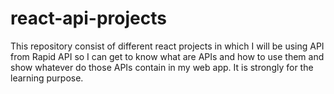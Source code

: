# react-api-projects
This repository consist of different react projects in which I will be using API from Rapid API so I can get to know what are APIs and how to use them and show whatever do those APIs contain in my web app. It is strongly for the learning purpose.
